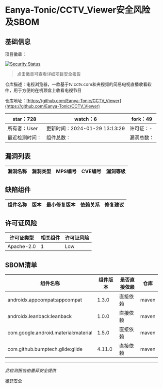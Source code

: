 # Eanya-Tonic/CCTV_Viewer安全风险及SBOM

## 基础信息

项目徽章：

[![Security Status](https://www.murphysec.com/platform3/v31/badge/1754568838252376064.svg)](https://www.murphysec.com/console/report/1744422006106931200/1754568838252376064)

> 点击徽章可查看详细项目安全报告

仓库描述：电视浏览器，一款基于tv.cctv.com和央视频的简易电视直播收看软件，用于方便的在机顶盒上收看电视节目

仓库地址：[https://github.com/Eanya-Tonic/CCTV_Viewer](https://github.com/Eanya-Tonic/CCTV_Viewer)

| star：728 | watch：6 | fork：49 |
| ----------- | -------------- | ------------ |
| 所有者：User | 更新时间：2024-01-29 13:13:29 | 许可证：- |
| 最近检测时间： | 组件总数： | 漏洞总数： |




## 漏洞列表

| 漏洞名称 | 漏洞类型 | MPS编号 | CVE编号 | 漏洞等级 |
| ------- | ------ | ------- | ------ | ----- |





## 缺陷组件

| 组件名称 | 版本 | 最小修复版本 | 依赖关系 | 修复建议 |
| -------- | ---- | ------------ | -------- | -------- |





## 许可证风险

| 许可证类型 | 相关组件 | 许可证风险 |
| ---------- | -------- | ---------- |
|Apache-2.0|1|Low|




## SBOM清单

| 组件名称 | 组件版本 | 是否直接依赖 | 仓库 |
| -------- | -------- | ------------ | ---- |
|androidx.appcompat:appcompat|1.3.0|直接依赖|maven|
|androidx.leanback:leanback|1.0.0|直接依赖|maven|
|com.google.android.material:material|1.5.0|直接依赖|maven|
|com.github.bumptech.glide:glide|4.11.0|直接依赖|maven|


------

*此检测报告由墨菲安全提供*

[墨菲安全](www.murphysec.com)